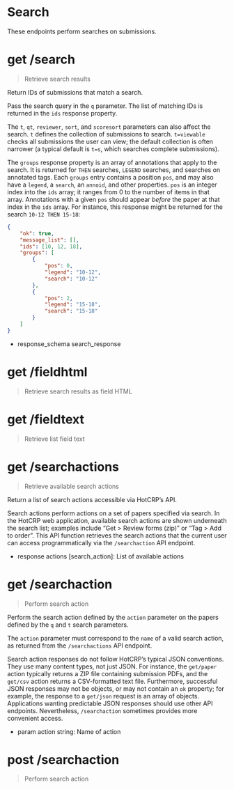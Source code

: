 # Search

These endpoints perform searches on submissions.


# get /search

> Retrieve search results

Return IDs of submissions that match a search.

Pass the search query in the `q` parameter. The list of matching IDs is
returned in the `ids` response property.

The `t`, `qt`, `reviewer`, `sort`, and `scoresort` parameters can also affect
the search. `t` defines the collection of submissions to search. `t=viewable`
checks all submissions the user can view; the default collection is often
narrower (a typical default is `t=s`, which searches complete submissions).

The `groups` response property is an array of annotations that apply to the
search. It is returned for `THEN` searches, `LEGEND` searches, and searches on
annotated tags. Each `groups` entry contains a position `pos`, and may also have
a `legend`, a `search`, an `annoid`, and other properties. `pos` is an integer
index into the `ids` array; it ranges from 0 to the number of items in that
array. Annotations with a given `pos` should appear *before* the paper at that
index in the `ids` array. For instance, this response might be returned for the
search `10-12 THEN 15-18`:

```json
{
    "ok": true,
    "message_list": [],
    "ids": [10, 12, 18],
    "groups": [
        {
            "pos": 0,
            "legend": "10-12",
            "search": "10-12"
        },
        {
            "pos": 2,
            "legend": "15-18",
            "search": "15-18"
        }
    ]
}
```

* response_schema search_response


# get /fieldhtml

> Retrieve search results as field HTML


# get /fieldtext

> Retrieve list field text


# get /searchactions

> Retrieve available search actions

Return a list of search actions accessible via HotCRP’s API.

Search actions perform actions on a set of papers specified via search. In the
HotCRP web application, available search actions are shown underneath the search
list; examples include “Get > Review forms (zip)” or “Tag > Add to order”. This
API function retrieves the search actions that the current user can access
programmatically via the `/searchaction` API endpoint.

* response actions [search_action]: List of available actions


# get /searchaction

> Perform search action

Perform the search action defined by the `action` parameter on the papers
defined by the `q` and `t` search parameters.

The `action` parameter must correspond to the `name` of a valid search action,
as returned from the `/searchactions` API endpoint.

Search action responses do not follow HotCRP’s typical JSON conventions. They
use many content types, not just JSON. For instance, the `get/paper` action
typically returns a ZIP file containing submission PDFs, and the `get/csv`
action returns a CSV-formatted text file. Furthermore, successful JSON responses
may not be objects, or may not contain an `ok` property; for example, the
response to a `get/json` request is an array of objects. Applications wanting
predictable JSON responses should use other API endpoints. Nevertheless,
`/searchaction` sometimes provides more convenient access.

* param action string: Name of action


# post /searchaction

> Perform search action
